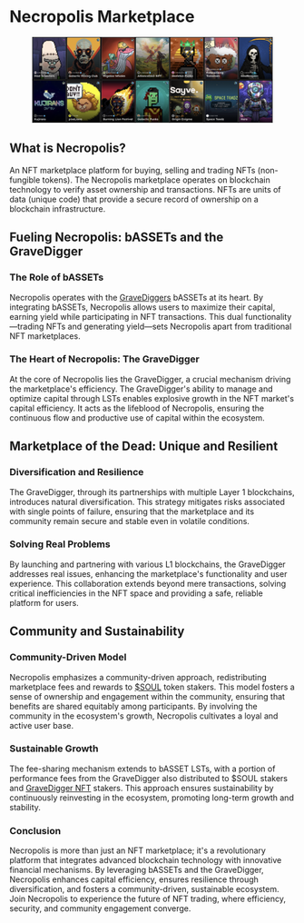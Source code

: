 # Necropolis Marketplace

<figure><img src="../../.gitbook/assets/Screenshot 2024-05-04 at 23.26.48.png" alt=""><figcaption></figcaption></figure>

## What is Necropolis?

An NFT marketplace platform for buying, selling and trading NFTs (non-fungible tokens). The Necropolis marketplace operates on blockchain technology to verify asset ownership and transactions. NFTs are units of data (unique code) that provide a secure record of ownership on a blockchain infrastructure.

## Fueling Necropolis: bASSETs and the GraveDigger

### **The Role of bASSETs**

Necropolis operates with the [GraveDiggers](../gravedigger-lsts/) bASSETs at its heart. By integrating bASSETs, Necropolis allows users to maximize their capital, earning yield while participating in NFT transactions. This dual functionality—trading NFTs and generating yield—sets Necropolis apart from traditional NFT marketplaces.

### **The Heart of Necropolis: The GraveDigger**

At the core of Necropolis lies the GraveDigger, a crucial mechanism driving the marketplace's efficiency. The GraveDigger's ability to manage and optimize capital through LSTs enables explosive growth in the NFT market's capital efficiency. It acts as the lifeblood of Necropolis, ensuring the continuous flow and productive use of capital within the ecosystem.

## Marketplace of the Dead: Unique and Resilient

### **Diversification and Resilience**

The GraveDigger, through its partnerships with multiple Layer 1 blockchains, introduces natural diversification. This strategy mitigates risks associated with single points of failure, ensuring that the marketplace and its community remain secure and stable even in volatile conditions.

### **Solving Real Problems**

By launching and partnering with various L1 blockchains, the GraveDigger addresses real issues, enhancing the marketplace's functionality and user experience. This collaboration extends beyond mere transactions, solving critical inefficiencies in the NFT space and providing a safe, reliable platform for users.

## Community and Sustainability

### **Community-Driven Model**

Necropolis emphasizes a community-driven approach, redistributing marketplace fees and rewards to [$SOUL](../usdsoul/) token stakers. This model fosters a sense of ownership and engagement within the community, ensuring that benefits are shared equitably among participants. By involving the community in the ecosystem's growth, Necropolis cultivates a loyal and active user base.

### **Sustainable Growth**

The fee-sharing mechanism extends to bASSET LSTs, with a portion of performance fees from the GraveDigger also distributed to $SOUL stakers and [GraveDigger NFT](../gravedigger-nft-communities/) stakers. This approach ensures sustainability by continuously reinvesting in the ecosystem, promoting long-term growth and stability.

### Conclusion

Necropolis is more than just an NFT marketplace; it's a revolutionary platform that integrates advanced blockchain technology with innovative financial mechanisms. By leveraging bASSETs and the GraveDigger, Necropolis enhances capital efficiency, ensures resilience through diversification, and fosters a community-driven, sustainable ecosystem. Join Necropolis to experience the future of NFT trading, where efficiency, security, and community engagement converge.
